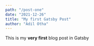 ```yaml
---
path: "/post-one"
date: "2021-12-26"
title: "My first Gatsby Post"
author: "Adil Otha"
---
```


This is my **very first** blog post in Gatsby
